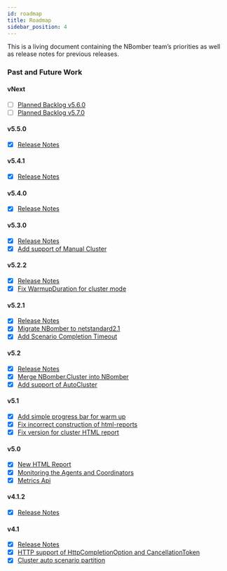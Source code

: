 ```yaml
---
id: roadmap
title: Roadmap
sidebar_position: 4
---
```


This is a living document containing the NBomber team’s priorities as well as release notes for previous releases.

### Past and Future Work

#### vNext
- [ ] [Planned Backlog v5.6.0](https://github.com/PragmaticFlow/NBomber/issues?q=is%3Aopen+is%3Aissue+label%3A5.6)
- [ ] [Planned Backlog v5.7.0](https://github.com/PragmaticFlow/NBomber/issues?q=is%3Aopen+is%3Aissue+label%3A5.7)

#### v5.5.0
- [x] [Release Notes](https://github.com/PragmaticFlow/NBomber/releases/tag/v5.5.0)

#### v5.4.1
- [x] [Release Notes](https://github.com/PragmaticFlow/NBomber/releases/tag/v5.4.1)

#### v5.4.0
- [x] [Release Notes](https://github.com/PragmaticFlow/NBomber/releases/tag/v5.4.0)

#### v5.3.0
- [x] [Release Notes](https://github.com/PragmaticFlow/NBomber/releases/tag/v5.3.0)
- [x] [Add support of Manual Cluster](https://github.com/PragmaticFlow/NBomber/issues/620)

#### v5.2.2
- [x] [Release Notes](https://github.com/PragmaticFlow/NBomber/releases/tag/v5.2.2)
- [x] [Fix WarmupDuration for cluster mode](https://github.com/PragmaticFlow/NBomber/issues/623)

#### v5.2.1
- [x] [Release Notes](https://github.com/PragmaticFlow/NBomber/releases/tag/v5.2.1)
- [x] [Migrate NBomber to netstandard2.1](https://github.com/PragmaticFlow/NBomber/issues/619)
- [x] [Add Scenario Completion Timeout](https://github.com/PragmaticFlow/NBomber/issues/618)

#### v5.2
- [x] [Release Notes](https://github.com/PragmaticFlow/NBomber/releases/tag/v5.2.0)
- [x] [Merge NBomber.Cluster into NBomber](https://github.com/PragmaticFlow/NBomber/issues/609)
- [x] [Add support of AutoCluster](https://github.com/PragmaticFlow/NBomber/issues/592)

#### v5.1
- [x] [Add simple progress bar for warm up](https://github.com/PragmaticFlow/NBomber/issues/604)
- [x] [Fix incorrect construction of html-reports](https://github.com/PragmaticFlow/NBomber/issues/605)
- [x] [Fix version for cluster HTML report](https://github.com/PragmaticFlow/NBomber/issues/601)

#### v5.0

- [x] [New HTML Report](https://twitter.com/AntyaDev/status/1668604141394960385)
- [x] [Monitoring the Agents and Coordinators](https://github.com/PragmaticFlow/NBomber/issues/492)
- [x] [Metrics Api](https://github.com/PragmaticFlow/NBomber/issues/572)

#### v4.1.2

- [x] [Release Notes](https://github.com/PragmaticFlow/NBomber/releases/tag/v4.1.2)

#### v4.1

- [x] [Release Notes](https://github.com/PragmaticFlow/NBomber/releases/tag/v4.1.0)
- [x] [HTTP support of HttpCompletionOption and CancellationToken](https://github.com/PragmaticFlow/NBomber/issues/536)
- [x] [Cluster auto scenario partition](https://github.com/PragmaticFlow/NBomber/issues/499)

